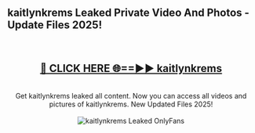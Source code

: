 <h2>kaitlynkrems Leaked Private Video And Photos - Update Files 2025!</h2>
<br>
<div align="center">
<h2><a href="https://top-ai-tools.click/QrbHav" rel="nofollow">🔴 CLICK HERE 🌐==►► kaitlynkrems</a></h2>
<br>
Get kaitlynkrems leaked all content. Now you can access all videos and pictures of kaitlynkrems. New Updated Files 2025!
<br>
<br>
<a href="https://top-ai-tools.click/QrbHav" rel="nofollow" data-target="animated-image.originalLink"><img src="https://i.ibb.co.com/WyWwxjT/player-gif2.gif" alt="kaitlynkrems Leaked  OnlyFans" style="max-width: 100%; display: inline-block;" data-target="animated-image.originalImage"></a>
</div>
<br>
